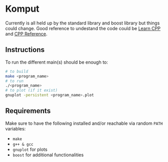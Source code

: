 # Komput

Currently is all held up by the standard library and boost library but things could change.
Good reference to undestand the code could be [Learn CPP](learncpp.com) and [CPP Reference](en.cppreference.com).

## Instructions
To run the different main(s) should be enough to:

```bash
# to build
make <program_name>
# to run
./<program_name>
# to plot (if it exist)
gnuplot -persistent <program_name>.plot

```
## Requirements

Make sure to have the following installed and/or reachable via random `PATH` variables:
* `make`
* `g++ & gcc`
* `gnuplot` for plots
* `boost` for additional functionalities
